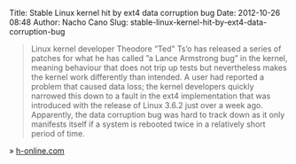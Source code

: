 Title: Stable Linux kernel hit by ext4 data corruption bug
Date: 2012-10-26 08:48
Author: Nacho Cano
Slug: stable-linux-kernel-hit-by-ext4-data-corruption-bug

> Linux kernel developer Theodore ”Ted” Ts’o has released a series of
> patches for what he has called ”a Lance Armstrong bug” in the kernel,
> meaning behaviour that does not trip up tests but nevertheless makes
> the kernel work differently than intended. A user had reported a
> problem that caused data loss; the kernel developers quickly narrowed
> this down to a fault in the ext4 implementation that was introduced
> with the release of Linux 3.6.2 just over a week ago. Apparently, the
> data corruption bug was hard to track down as it only manifests itself
> if a system is rebooted twice in a relatively short period of time.

» [h-online.com][]

  [h-online.com]: http://www.h-online.com/open/news/item/Stable-Linux-kernel-hit-by-ext4-data-corruption-bug-Update-1736110.html
    "Stable Linux kernel hit by ext4 data corruption bug"
